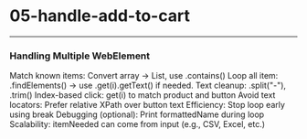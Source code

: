 # 05-handle-add-to-cart
-----------------------------------------------
### Handling Multiple WebElement

Match known items:	    Convert array → List, use .contains()
Loop all item:          .findElements() -> use .get(i).getText() if needed.
Text cleanup:	        .split("-"), .trim()
Index-based click:	    get(i) to match product and button
Avoid text locators:	Prefer relative XPath over button text
Efficiency:	            Stop loop early using break
Debugging (optional):	Print formattedName during loop
Scalability:        	itemNeeded can come from input (e.g., CSV, Excel, etc.)